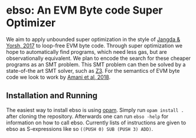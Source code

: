 # ebso: An EVM Byte code Super Optimizer

We aim to apply unbounded super optimization in the style of [Jangda & Yorsh,
 2017](http://www.eecs.qmul.ac.uk/~gretay/papers/onward2017.pdf) to
 loop-free EVM byte code. Through super optimization we hope to
 automatically find programs, which need less gas, but are
 observationally equivalent. We plan to encode the search for these
 cheaper programs as an SMT problem. This SMT problem can then be
 solved by a state-of-the art SMT solver, such as
 [Z3](https://github.com/Z3Prover/z3). For the semantics of EVM byte
 code we look to work by [Amani et al,
 2018](https://dl.acm.org/citation.cfm?doid=3176245.3167084).

## Installation and Running

The easiest way to install ebso is using [opam](https://opam.ocaml.org/).
Simply run `opam install .` after cloning the repository.
Afterwards one can run `ebso -help` for information on how to call ebso.
Currently lists of instructions are given to ebso as S-expressions like
so `((PUSH 0) SUB (PUSH 3) ADD)`.
